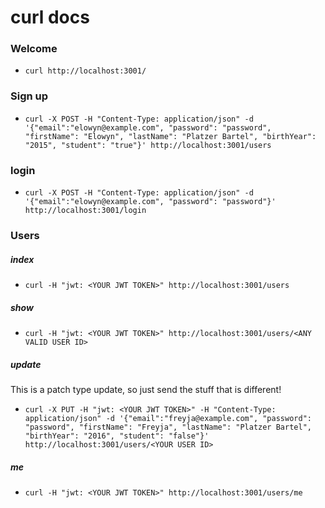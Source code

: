 # curl docs

### Welcome
* `curl http://localhost:3001/`

### Sign up
* `curl -X POST -H "Content-Type: application/json" -d '{"email":"elowyn@example.com", "password": "password", "firstName": "Elowyn", "lastName": "Platzer Bartel", "birthYear": "2015", "student": "true"}' http://localhost:3001/users`


### login
* `curl -X POST -H "Content-Type: application/json" -d '{"email":"elowyn@example.com", "password": "password"}' http://localhost:3001/login`

### Users
##### index
* `curl -H "jwt: <YOUR JWT TOKEN>" http://localhost:3001/users`

##### show
* `curl -H "jwt: <YOUR JWT TOKEN>" http://localhost:3001/users/<ANY VALID USER ID>`

##### update
This is a patch type update, so just send the stuff that is different!

* `curl -X PUT -H "jwt: <YOUR JWT TOKEN>" -H "Content-Type: application/json" -d '{"email":"freyja@example.com", "password": "password", "firstName": "Freyja", "lastName": "Platzer Bartel", "birthYear": "2016", "student": "false"}' http://localhost:3001/users/<YOUR USER ID>`


##### me
* `curl -H "jwt: <YOUR JWT TOKEN>" http://localhost:3001/users/me`
